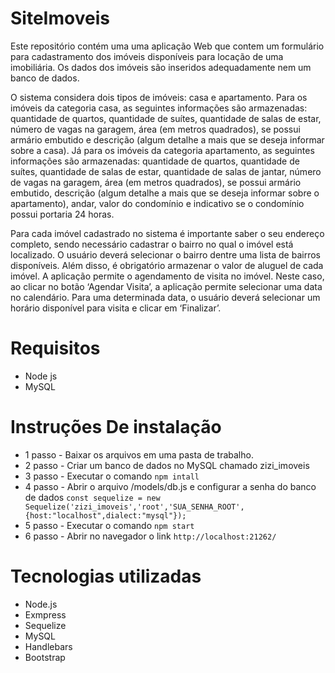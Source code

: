 # SiteImoveis

Este repositório contém uma uma aplicação Web que contem um formulário para cadastramento dos imóveis disponíveis para locação de uma imobiliária. Os dados dos imóveis são inseridos adequadamente nem um banco de dados.

O sistema considera dois tipos de imóveis: casa e apartamento. Para os imóveis da categoria casa, as seguintes informações são armazenadas: quantidade de quartos, quantidade de suítes, quantidade de salas de estar, número de vagas na garagem, área (em metros quadrados), se possui armário embutido e descrição (algum detalhe a mais que se deseja informar sobre a casa). Já para os imóveis da categoria apartamento, as seguintes informações são armazenadas: quantidade de quartos, quantidade de suítes, quantidade de salas de estar, quantidade de salas de jantar, número de vagas na garagem, área (em metros quadrados), se possui armário embutido, descrição (algum detalhe a mais que se deseja informar sobre o apartamento), andar, valor do condomínio e indicativo se o condomínio possui portaria 24 horas.

Para cada imóvel cadastrado no sistema é importante saber o seu endereço completo, sendo necessário cadastrar o bairro no qual o imóvel está localizado. O usuário deverá selecionar o bairro dentre uma lista de bairros disponíveis. Além disso, é obrigatório armazenar o valor de aluguel de cada imóvel. A aplicação permite o agendamento de visita no imóvel. Neste caso, ao clicar no botão ‘Agendar Visita’, a aplicação permite selecionar uma data no calendário. Para uma determinada data, o usuário deverá selecionar um horário disponível para visita e clicar em ‘Finalizar’.

# Requisitos

* Node js
* MySQL

# Instruções De instalação

* 1 passo - Baixar os arquivos em uma pasta de trabalho.
* 2 passo - Criar um banco de dados no MySQL chamado zizi_imoveis
* 3 passo - Executar o comando `npm intall`
* 4 passo - Abrir o arquivo /models/db.js e configurar a senha do banco de dados
`const sequelize = new Sequelize('zizi_imoveis','root','SUA_SENHA_ROOT', {host:"localhost",dialect:"mysql"});`
* 5 passo - Executar o comando `npm start`
* 6 passo - Abrir no navegador o link `http://localhost:21262/`

# Tecnologias utilizadas

* Node.js
* Exmpress
* Sequelize
* MySQL
* Handlebars
* Bootstrap

